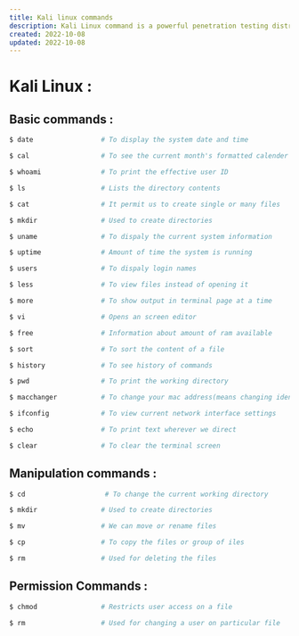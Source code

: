 ```yaml
---
title: Kali linux commands
description: Kali Linux command is a powerful penetration testing distribution by offensive security. 
created: 2022-10-08
updated: 2022-10-08
---
```



# Kali Linux :

## Basic commands :
```sh
$ date                 # To display the system date and time
```
```sh
$ cal                  # To see the current month's formatted calender
```
```sh
$ whoami               # To print the effective user ID
```
```sh
$ ls                   # Lists the directory contents
```
```sh
$ cat                  # It permit us to create single or many files
```
```sh
$ mkdir                # Used to create directories
```
```sh
$ uname                # To dispaly the current system information
```
```sh
$ uptime               # Amount of time the system is running
```
```sh
$ users                # To dispaly login names
```
```sh
$ less                 # To view files instead of opening it
```
```sh
$ more                 # To show output in terminal page at a time
```
```sh
$ vi                   # Opens an screen editor
```
```sh
$ free                 # Information about amount of ram available
```
```sh
$ sort                 # To sort the content of a file
```
```sh
$ history              # To see history of commands
```
```sh
$ pwd                  # To print the working directory
```
```sh
$ macchanger           # To change your mac address(means changing identity)
```
```sh
$ ifconfig             # To view current network interface settings
```
```sh
$ echo                 # To print text wherever we direct
```
```sh
$ clear                # To clear the terminal screen
```

## Manipulation commands :
```sh
$ cd                    # To change the current working directory
```
```sh
$ mkdir                # Used to create directories
```
```sh
$ mv                   # We can move or rename files
```
```sh
$ cp                   # To copy the files or group of iles
``` 
```sh
$ rm                   # Used for deleting the files
```

## Permission Commands :
```sh
$ chmod                # Restricts user access on a file
```
```sh
$ rm                   # Used for changing a user on particular file
```




